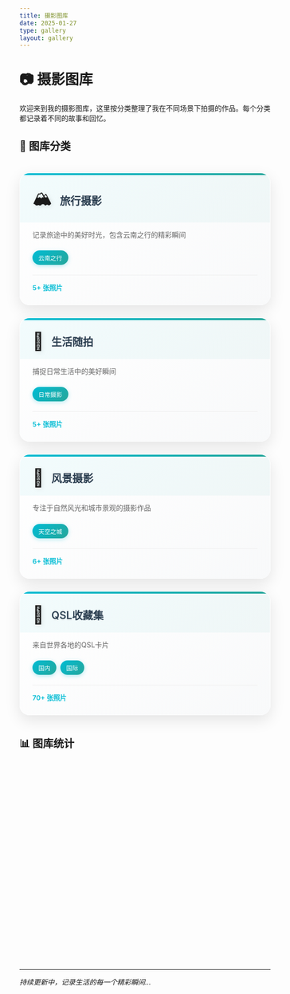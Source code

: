 ```yaml
---
title: 摄影图库
date: 2025-01-27
type: gallery
layout: gallery
---
```

# 📷 摄影图库

欢迎来到我的摄影图库，这里按分类整理了我在不同场景下拍摄的作品。每个分类都记录着不同的故事和回忆。

## 📂 图库分类

<div class="gallery-categories">

<div class="category-card travel-card">
<div class="card-header">
<span class="card-icon">🏔️</span>
<h3><a href="/gallery/travel/">旅行摄影</a></h3>
</div>
<div class="card-content">
<p class="card-description">记录旅途中的美好时光，包含云南之行的精彩瞬间</p>
<div class="card-tags">
<span class="tag">云南之行</span>
</div>
<div class="card-stats">
<span class="photo-count">5+ 张照片</span>
</div>
</div>
</div>

<div class="category-card life-card">
<div class="card-header">
<span class="card-icon">📱</span>
<h3><a href="/gallery/life/">生活随拍</a></h3>
</div>
<div class="card-content">
<p class="card-description">捕捉日常生活中的美好瞬间</p>
<div class="card-tags">
<span class="tag">日常摄影</span>
</div>
<div class="card-stats">
<span class="photo-count">5+ 张照片</span>
</div>
</div>
</div>

<div class="category-card landscape-card">
<div class="card-header">
<span class="card-icon">🌄</span>
<h3><a href="/gallery/landscape/">风景摄影</a></h3>
</div>
<div class="card-content">
<p class="card-description">专注于自然风光和城市景观的摄影作品</p>
<div class="card-tags">
<span class="tag">天空之城</span>
</div>
<div class="card-stats">
<span class="photo-count">6+ 张照片</span>
</div>
</div>
</div>

<div class="category-card qsl-card">
<div class="card-header">
<span class="card-icon">📡</span>
<h3><a href="/gallery/qsl/">QSL收藏集</a></h3>
</div>
<div class="card-content">
<p class="card-description">来自世界各地的QSL卡片</p>
<div class="card-tags">
<span class="tag">国内</span>
<span class="tag">国际</span>
</div>
<div class="card-stats">
<span class="photo-count">70+ 张照片</span>
</div>
</div>
</div>

</div>

## 📊 图库统计

<div class="gallery-stats">
<div class="stats-container">
<div class="stat-item">
<div class="stat-icon">📁</div>
<div class="stat-info">
<span class="stat-number" data-count="4">0</span>
<span class="stat-label">分类</span>
</div>
</div>
<div class="stat-item">
<div class="stat-icon">📸</div>
<div class="stat-info">
<span class="stat-number" data-count="90">0</span>
<span class="stat-label">照片</span>
</div>
</div>
<div class="stat-item">
<div class="stat-icon">📅</div>
<div class="stat-info">
<span class="stat-number" data-count="2025">2025</span>
<span class="stat-label">年份</span>
</div>
</div>
</div>
</div>

---

*持续更新中，记录生活的每一个精彩瞬间...*

<style>
/* 摄影图库归档页面样式 */
.gallery-categories {
    display: grid;
    grid-template-columns: repeat(auto-fit, minmax(320px, 1fr));
    gap: 25px;
    margin: 40px 0;
}

/* 分类卡片样式 */
.category-card {
    background: linear-gradient(145deg, #ffffff 0%, #f8f9fa 100%);
    border-radius: 20px;
    padding: 0;
    box-shadow: 0 10px 30px rgba(0, 0, 0, 0.1);
    transition: all 0.4s cubic-bezier(0.175, 0.885, 0.32, 1.275);
    overflow: hidden;
    position: relative;
    border: 1px solid rgba(255, 255, 255, 0.2);
}

.category-card::before {
    content: '';
    position: absolute;
    top: 0;
    left: 0;
    right: 0;
    height: 4px;
    background: linear-gradient(90deg, #00bcd4, #26a69a);
    transition: all 0.3s ease;
}

.category-card:hover {
    transform: translateY(-8px) scale(1.02);
    box-shadow: 0 20px 40px rgba(0, 0, 0, 0.15);
}

.category-card:hover::before {
    height: 6px;
    background: linear-gradient(90deg, #00acc1, #26a69a, #66bb6a);
}

/* 卡片头部 */
.card-header {
    display: flex;
    align-items: center;
    padding: 25px 25px 15px;
    background: linear-gradient(135deg, rgba(0, 188, 212, 0.05) 0%, rgba(38, 166, 154, 0.05) 100%);
}

.card-icon {
    font-size: 2.5em;
    margin-right: 15px;
    filter: drop-shadow(2px 2px 4px rgba(0, 0, 0, 0.1));
    animation: float 3s ease-in-out infinite;
}

@keyframes float {
    0%, 100% { transform: translateY(0px); }
    50% { transform: translateY(-5px); }
}

.card-header h3 {
    margin: 0;
    font-size: 1.5em;
    font-weight: 600;
    color: #2c3e50;
    transition: all 0.3s ease;
}

.card-header h3 a {
    color: inherit;
    text-decoration: none;
    position: relative;
}

.card-header h3 a::after {
    content: '';
    position: absolute;
    bottom: -2px;
    left: 0;
    width: 0;
    height: 2px;
    background: linear-gradient(90deg, #00bcd4, #26a69a);
    transition: width 0.3s ease;
}

.card-header h3 a:hover::after {
    width: 100%;
}

/* 卡片内容 */
.card-content {
    padding: 0 25px 25px;
}

.card-description {
    color: #666;
    line-height: 1.6;
    margin-bottom: 20px;
    font-size: 1em;
}

/* 标签样式 */
.card-tags {
    display: flex;
    flex-wrap: wrap;
    gap: 8px;
    margin-bottom: 20px;
}

.tag {
    background: linear-gradient(135deg, #00bcd4, #26a69a);
    color: white;
    padding: 6px 12px;
    border-radius: 20px;
    font-size: 0.85em;
    font-weight: 500;
    transition: all 0.3s ease;
    box-shadow: 0 2px 8px rgba(0, 188, 212, 0.3);
}

.tag:hover {
    transform: translateY(-2px);
    box-shadow: 0 4px 12px rgba(0, 188, 212, 0.4);
}

/* 卡片统计 */
.card-stats {
    display: flex;
    justify-content: space-between;
    align-items: center;
    padding-top: 15px;
    border-top: 1px solid #eee;
}

.photo-count {
    color: #00bcd4;
    font-weight: 600;
    font-size: 0.95em;
}

/* 特定卡片主题色 */
.travel-card:hover::before {
    background: linear-gradient(90deg, #ff6b6b, #ffa726);
}

.life-card:hover::before {
    background: linear-gradient(90deg, #42a5f5, #66bb6a);
}

.landscape-card:hover::before {
    background: linear-gradient(90deg, #26a69a, #66bb6a);
}

.qsl-card:hover::before {
    background: linear-gradient(90deg, #ab47bc, #7e57c2);
}

/* 图库统计样式 */
.gallery-stats {
    margin: 50px 0;
    padding: 40px 20px;
    background: linear-gradient(135deg, #667eea 0%, #764ba2 100%);
    border-radius: 25px;
    box-shadow: 0 15px 35px rgba(102, 126, 234, 0.3);
    position: relative;
    overflow: hidden;
}

.gallery-stats::before {
    content: '';
    position: absolute;
    top: 0;
    left: 0;
    right: 0;
    bottom: 0;
    background: url('data:image/svg+xml,<svg xmlns="http://www.w3.org/2000/svg" viewBox="0 0 100 100"><defs><pattern id="grain" width="100" height="100" patternUnits="userSpaceOnUse"><circle cx="25" cy="25" r="1" fill="rgba(255,255,255,0.1)"/><circle cx="75" cy="75" r="1" fill="rgba(255,255,255,0.1)"/><circle cx="50" cy="10" r="0.5" fill="rgba(255,255,255,0.05)"/></pattern></defs><rect width="100" height="100" fill="url(%23grain)"/></svg>');
    opacity: 0.3;
}

.stats-container {
    display: grid;
    grid-template-columns: repeat(auto-fit, minmax(150px, 1fr));
    gap: 25px;
    position: relative;
    z-index: 1;
}

.stat-item {
    display: flex;
    align-items: center;
    padding: 25px;
    background: rgba(255, 255, 255, 0.15);
    backdrop-filter: blur(10px);
    border-radius: 20px;
    border: 1px solid rgba(255, 255, 255, 0.2);
    transition: all 0.4s cubic-bezier(0.175, 0.885, 0.32, 1.275);
    position: relative;
    overflow: hidden;
}

.stat-item::before {
    content: '';
    position: absolute;
    top: 0;
    left: -100%;
    width: 100%;
    height: 100%;
    background: linear-gradient(90deg, transparent, rgba(255, 255, 255, 0.2), transparent);
    transition: left 0.6s ease;
}

.stat-item:hover::before {
    left: 100%;
}

.stat-item:hover {
    transform: translateY(-8px) scale(1.05);
    background: rgba(255, 255, 255, 0.25);
    box-shadow: 0 15px 30px rgba(0, 0, 0, 0.2);
}

.stat-icon {
    font-size: 2.5em;
    margin-right: 15px;
    filter: drop-shadow(2px 2px 4px rgba(0, 0, 0, 0.3));
    animation: pulse 2s ease-in-out infinite;
}

@keyframes pulse {
    0%, 100% { transform: scale(1); }
    50% { transform: scale(1.1); }
}

.stat-info {
    display: flex;
    flex-direction: column;
    align-items: flex-start;
}

.stat-number {
    font-size: 2.2em;
    font-weight: 700;
    color: #ffffff;
    margin-bottom: 5px;
    text-shadow: 2px 2px 4px rgba(0, 0, 0, 0.3);
    transition: all 0.3s ease;
}

.stat-label {
    color: rgba(255, 255, 255, 0.9);
    font-size: 1em;
    font-weight: 500;
    text-transform: uppercase;
    letter-spacing: 1px;
    text-shadow: 1px 1px 2px rgba(0, 0, 0, 0.3);
}

/* 主标题样式 */
.gallery h1 {
    text-align: center;
    color: #2c3e50;
    margin-bottom: 30px;
    font-size: 2.5em;
}

.gallery h2 {
    color: #2c3e50;
    margin-top: 40px;
    margin-bottom: 20px;
    font-size: 1.8em;
}

/* 响应式设计 */
@media (max-width: 768px) {
    .gallery-categories {
        grid-template-columns: 1fr;
        gap: 20px;
    }
  
    .gallery-stats {
        flex-direction: column;
        gap: 20px;
    }
  
    .gallery h1 {
        font-size: 2em;
    }
  
    .stat-number {
        font-size: 2em;
    }
}

/* 通用样式 */
.gallery p {
    color: #666;
    line-height: 1.6;
    margin-bottom: 20px;
    font-size: 1.1em;
}

/* 页面加载动画 */
@keyframes fadeInUp {
    from {
        opacity: 0;
        transform: translateY(30px);
    }
    to {
        opacity: 1;
        transform: translateY(0);
    }
}

.category-card {
    animation: fadeInUp 0.6s ease-out forwards;
}

.category-card:nth-child(1) { animation-delay: 0.1s; }
.category-card:nth-child(2) { animation-delay: 0.2s; }
.category-card:nth-child(3) { animation-delay: 0.3s; }
.category-card:nth-child(4) { animation-delay: 0.4s; }

.gallery-stats {
    animation: fadeInUp 0.8s ease-out 0.5s forwards;
    opacity: 0;
}

/* 滚动触发动画 */
.animate-on-scroll {
    opacity: 0;
    transform: translateY(50px);
    transition: all 0.8s ease-out;
}

.animate-on-scroll.animated {
    opacity: 1;
    transform: translateY(0);
}
</style>

<script>
// 数字动画效果
function animateNumbers() {
    const numbers = document.querySelectorAll('.stat-number[data-count]');
  
    numbers.forEach(number => {
        const target = parseInt(number.getAttribute('data-count'));
        const duration = 2000; // 2秒动画
        const step = target / (duration / 16); // 60fps
        let current = 0;
  
        const timer = setInterval(() => {
            current += step;
            if (current >= target) {
                current = target;
                clearInterval(timer);
            }
  
            if (target === 30) {
                number.textContent = Math.floor(current) + '+';
            } else {
                number.textContent = Math.floor(current);
            }
        }, 16);
    });
}

// 滚动动画观察器
function initScrollAnimations() {
    const observer = new IntersectionObserver((entries) => {
        entries.forEach(entry => {
            if (entry.isIntersecting) {
                entry.target.classList.add('animated');
    
                // 如果是统计模块，触发数字动画
                if (entry.target.classList.contains('gallery-stats')) {
                    setTimeout(animateNumbers, 300);
                }
            }
        });
    }, {
        threshold: 0.1,
        rootMargin: '0px 0px -50px 0px'
    });
  
    // 观察需要动画的元素
    document.querySelectorAll('.gallery-stats, .category-card').forEach(el => {
        el.classList.add('animate-on-scroll');
        observer.observe(el);
    });
}

// 卡片悬停效果增强
function enhanceCardInteractions() {
    const cards = document.querySelectorAll('.category-card');
  
    cards.forEach(card => {
        card.addEventListener('mouseenter', function() {
            // 添加轻微的倾斜效果
            this.style.transform = 'translateY(-8px) scale(1.02) rotateY(5deg)';
        });
  
        card.addEventListener('mouseleave', function() {
            this.style.transform = '';
        });
  
        // 点击波纹效果
        card.addEventListener('click', function(e) {
            const ripple = document.createElement('div');
            const rect = this.getBoundingClientRect();
            const size = Math.max(rect.width, rect.height);
            const x = e.clientX - rect.left - size / 2;
            const y = e.clientY - rect.top - size / 2;
  
            ripple.style.cssText = `
                position: absolute;
                width: ${size}px;
                height: ${size}px;
                left: ${x}px;
                top: ${y}px;
                background: rgba(255, 255, 255, 0.3);
                border-radius: 50%;
                transform: scale(0);
                animation: ripple 0.6s ease-out;
                pointer-events: none;
                z-index: 1000;
            `;
  
            this.style.position = 'relative';
            this.style.overflow = 'hidden';
            this.appendChild(ripple);
  
            setTimeout(() => {
                ripple.remove();
            }, 600);
        });
    });
}

// 添加CSS动画关键帧
const style = document.createElement('style');
style.textContent = `
    @keyframes ripple {
        to {
            transform: scale(2);
            opacity: 0;
        }
    }
`;
document.head.appendChild(style);

// 页面加载完成后初始化
document.addEventListener('DOMContentLoaded', function() {
    initScrollAnimations();
    enhanceCardInteractions();
  
    // 延迟启动数字动画，如果统计模块在视口内
    setTimeout(() => {
        const statsElement = document.querySelector('.gallery-stats');
        if (statsElement) {
            const rect = statsElement.getBoundingClientRect();
            if (rect.top < window.innerHeight && rect.bottom > 0) {
                animateNumbers();
            }
        }
    }, 1000);
});
</script>
